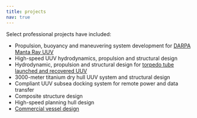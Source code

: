 ```yaml
---
title: projects
nav: true
---
```


Select professional projects have included:
* Propulsion, buoyancy and maneuvering system development for [DARPA Manta Ray UUV](https://www.darpa.mil/news-events/2024-05-01)
* High-speed UUV hydrodynamics, propulsion and structural design
* Hydrodynamic, propulsion and structural design for [torpedo tube launched and recovered UUV](https://hii.com/news/us-navy-submarines-drone-launch-torpedo-tube-remus-hii-2023/)
* 3000-meter titanium dry hull UUV system and structural design
* Compliant UUV subsea docking system for remote power and data transfer
* Composite structure design
* High-speed planning hull design
* [Commercial vessel design](2-vessels.md)


